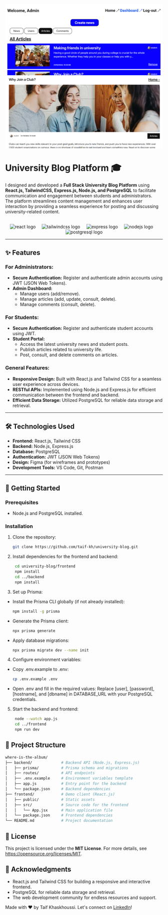 <img src="frontend/public/admin_interface.png" alt="Admin Interface Page">
<br />
<img src="frontend/public/post_details.png" alt="postDetails Page">
<br />

# University Blog Platform 🎓

I designed and developed a **Full Stack University Blog Platform** using **React.js, TailwindCSS, Express.js, Node.js, and PostgreSQL** to facilitate communication and engagement between students and administrators.  
The platform streamlines content management and enhances user interaction by providing a seamless experience for posting and discussing university-related content.  

<br />

<div align="center">
  <img src="https://skillicons.dev/icons?i=react" height="60" alt="react logo"  />
  <img width="12" />
  <img src="https://skillicons.dev/icons?i=tailwind" height="60" alt="tailwindcss logo"  />
  <img width="12" />
  <img src="https://skillicons.dev/icons?i=express" height="60" alt="express logo"  />
  <img width="12" />
  <img src="https://skillicons.dev/icons?i=nodejs" height="60" alt="nodejs logo"  />
  <img width="12" />
  <img src="https://skillicons.dev/icons?i=postgres" height="60" alt="postgresql logo"  />
</div>

---

## ✨ **Features**

### **For Administrators:**
- **Secure Authentication:** Register and authenticate admin accounts using JWT (JSON Web Tokens).
- **Admin Dashboard:**
  - Manage users (add/remove).
  - Manage articles (add, update, consult, delete).
  - Manage comments (consult, delete).

### **For Students:**
- **Secure Authentication:** Register and authenticate student accounts using JWT.
- **Student Portal:**
  - Access the latest university news and student posts.
  - Publish articles related to university life.
  - Post, consult, and delete comments on articles.

### **General Features:**
- **Responsive Design:** Built with React.js and Tailwind CSS for a seamless user experience across devices.
- **RESTful APIs:** Implemented using Node.js and Express.js for efficient communication between the frontend and backend.
- **Efficient Data Storage:** Utilized PostgreSQL for reliable data storage and retrieval.

---

## 🛠️ **Technologies Used**

- **Frontend:** React.js, Tailwind CSS
- **Backend:** Node.js, Express.js
- **Database:** PostgreSQL
- **Authentication:** JWT (JSON Web Tokens)
- **Design:** Figma (for wireframes and prototypes)
- **Development Tools:** VS Code, Git, Postman

---

## 🚀 **Getting Started**

### Prerequisites
- Node.js and PostgreSQL installed.

### Installation
1. Clone the repository:
   ```bash
   git clone https://github.com/taif-kh/university-blog.git
   ```
2. Install dependencies for the frontend and backend:
   ```bash
    cd university-blog/frontend
    npm install
    cd ../backend
    npm install
   ```
3. Set up Prisma:
- Install the Prisma CLI globally (if not already installed):

    ```bash
    npm install -g prisma
    ```
- Generate the Prisma client:

    ```bash
    npx prisma generate
    ```
- Apply database migrations:

    ```bash
    npx prisma migrate dev --name init
    ```

4. Configure environment variables:

- Copy .env.example to .env:
    ```bash
    cp .env.example .env
    ```
- Open .env and fill in the required values:
 Replace [user], [password], [hostname], and [dbname] in DATABASE_URL with your PostgreSQL credentials.
5. Start the backend and frontend:
   ```bash
    node --watch app.js
    cd ../frontend
    npm run dev
   ```

## 📂 Project Structure

```bash
where-is-the-album/
├── backend/             # Backend API (Node.js, Express.js)
│   ├── prisma/          # Prisma schema and migrations
│   ├── routes/          # API endpoints
│   ├── .env.example     # Environment variables template
│   ├── app.js           # Entry point for the backend
│   └── package.json     # Backend dependencies
├── frontend/            # Demo client (React.js)
│   ├── public/          # Static assets
│   ├── src/             # Source code for the frontend
│   │   └── App.jsx      # Main application file
│   └── package.json     # Frontend dependencies
└── README.md            # Project documentation
```

## 📄 **License**

This project is licensed under the **MIT License**. For more details, see <a href="https://opensource.org/licenses/MIT" target="_blank" rel="noopener">https://opensource.org/licenses/MIT</a>.

## 🙏 Acknowledgments

- React.js and Tailwind CSS for building a responsive and interactive frontend.
- PostgreSQL for reliable data storage and retrieval.
- The web development community for endless resources and support.

Made with ❤️ by Taif Khaskhoussi. Let's connect on <a href="https://www.linkedin.com/in/taif-khaskhoussi/" target="_blank" rel="noopener">LinkedIn</a>!


